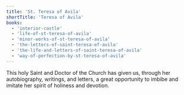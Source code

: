 ```yaml
---
title: 'St. Teresa of Avila'
shortTitle: 'Teresa of Avila'
books:
  - 'interior-castle'
  - 'life-of-st-teresa-of-avila'
  - 'minor-works-of-st-teresa-of-avila'
  - 'the-letters-of-saint-teresa-of-avila'
  - 'the-life-and-letters-of-saint-teresa-of-avila'
  - 'way-of-perfection-by-st-teresa-of-avila'
---
```


This holy Saint and Doctor of the Church has given us, through her autobiography, writings, and letters, a great opportunity to imbibe and imitate her spirit of holiness and devotion.
